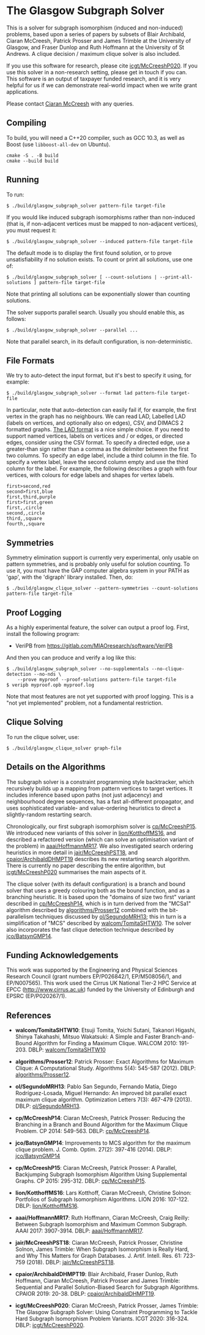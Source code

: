 The Glasgow Subgraph Solver
===========================

This is a solver for subgraph isomorphism (induced and non-induced) problems, based upon a series of
papers by subsets of Blair Archibald, Ciaran McCreesh, Patrick Prosser and James Trimble at the
University of Glasgow, and Fraser Dunlop and Ruth Hoffmann at the University of St Andrews. A clique
decision / maximum clique solver is also included.

If you use this software for research, please cite [icgt/McCreeshP020]. If you use this solver in a
non-research setting, please get in touch if you can. This software is an output of taxpayer funded
research, and it is very helpful for us if we can demonstrate real-world impact when we write grant
applications.

Please contact [Ciaran McCreesh](mailto:ciaran.mccreesh@glasgow.ac.uk) with any queries.

Compiling
---------

To build, you will need a C++20 compiler, such as GCC 10.3, as well as Boost (use
``libboost-all-dev`` on Ubuntu).

```shell
cmake -S . -B build
cmake --build build
```

Running
-------

To run:

```shell session
$ ./build/glasgow_subgraph_solver pattern-file target-file
```

If you would like induced subgraph isomorphisms rather than non-induced (that is, if non-adjacent
vertices must be mapped to non-adjacent vertices), you must request it:

```shell session
$ ./build/glasgow_subgraph_solver --induced pattern-file target-file
```

The default mode is to display the first found solution, or to prove unsatisfiability if no solution
exists. To count or print all solutions, use one of:

```shell session
$ ./build/glasgow_subgraph_solver [ --count-solutions | --print-all-solutions ] pattern-file target-file
```

Note that printing all solutions can be exponentially slower than counting solutions.

The solver supports parallel search. Usually you should enable this, as follows:

```shell session
$ ./build/glasgow_subgraph_solver --parallel ...
```

Note that parallel search, in its default configuration, is non-deterministic.

File Formats
------------

We try to auto-detect the input format, but it's best to specify it using, for example:

```shell session
$ ./build/glasgow_subgraph_solver --format lad pattern-file target-file
```

In particular, note that auto-detection can easily fail if, for example, the first vertex in the
graph has no neighbours.  We can read LAD, Labelled LAD (labels on vertices, and optionally also on
edges), CSV, and DIMACS 2 formatted graphs. [The LAD
format](https://perso.liris.cnrs.fr/christine.solnon/SIP.html) is a nice simple choice. If you need
to support named vertices, labels on vertices and / or edges, or directed edges, consider using the
CSV format. To specify a directed edge, use a greater-than sign rather than a comma as the delimiter
between the first two columns.  To specify an edge label, include a third column in the file. To
specify a vertex label, leave the second column empty and use the third column for the label. For
example, the following describes a graph with four vertices, with colours for edge labels and shapes
for vertex labels.

```
first>second,red
second>first,blue
first,third,purple
first>first,green
first,,circle
second,,circle
third,,square
fourth,,square
```

Symmetries
----------

Symmetry elimination support is currently very experimental, only usable on pattern symmetries, and
is probably only useful for solution counting. To use it, you must have the GAP computer algebra
system in your PATH as 'gap', with the 'digraph' library installed. Then, do:

```shell session
$ ./build/glasgow_clique_solver --pattern-symmetries --count-solutions pattern-file target-file
```

Proof Logging
-------------

As a highly experimental feature, the solver can output a proof log. First, install the following
program:

* VeriPB from https://gitlab.com/MIAOresearch/software/VeriPB

And then you can produce and verify a log like this:

```shell session
$ ./build/glasgow_subgraph_solver --no-supplementals --no-clique-detection --no-nds \
    --prove myproof --proof-solutions pattern-file target-file
$ veripb myproof.opb myproof.log
```

Note that most features are not yet supported with proof logging. This is a "not yet implemented"
problem, not a fundamental restriction.

Clique Solving
--------------

To run the clique solver, use:

```shell session
$ ./build/glasgow_clique_solver graph-file
```

Details on the Algorithms
-------------------------

The subgraph solver is a constraint programming style backtracker, which recursively builds up a
mapping from pattern vertices to target vertices. It includes inference based upon paths (not just
adjacency) and neighbourhood degree sequences, has a fast all-different propagator, and uses
sophisticated variable- and value-ordering heuristics to direct a slightly-random restarting search.

Chronologically, our first subgraph isomorphism solver is [cp/McCreeshP15]. We introduced new
variants of this solver in [lion/KotthoffMS16], and described a refactored version (which can solve
an optimisation variant of the problem) in [aaai/HoffmannMR17]. We also investigated search ordering
heuristics in more detail in [jair/McCreeshPST18], and [cpaior/ArchibaldDHMPT19] describes its new
restarting search algorithm. There is currently no paper describing the entire algorithm, but
[icgt/McCreeshP020] summarises the main aspects of it.

The clique solver (with its default configuration) is a branch and bound solver that uses a greedy
colouring both as the bound function, and as a branching heuristic. It is based upon the "domains of
size two first" variant described in [cp/McCreeshP14], which is in turn derived from the "MCSa1"
algorithm described by [algorithms/Prosser12] combined with the bit-parallelism techniques discussed
by [ol/SegundoMRH13]; this in turn is a simplification of "MCS" described by [walcom/TomitaSHTW10].
The solver also incorporates the fast clique detection technique described by [jco/BatsynGMP14].

Funding Acknowledgements
------------------------

This work was supported by the Engineering and Physical Sciences Research Council (grant numbers
EP/P026842/1, EP/M508056/1, and EP/N007565). This work used the Cirrus UK National Tier-2 HPC
Service at EPCC (http://www.cirrus.ac.uk) funded by the University of Edinburgh and EPSRC
(EP/P020267/1).

References
----------

* [walcom/TomitaSHTW10]: https://dblp.org/rec/html/conf/walcom/TomitaSHTW10
  **walcom/TomitaSHTW10**:
  Etsuji Tomita, Yoichi Sutani, Takanori Higashi, Shinya Takahashi, Mitsuo Wakatsuki:
  A Simple and Faster Branch-and-Bound Algorithm for Finding a Maximum Clique. WALCOM 2010: 191-203.
  DBLP: [walcom/TomitaSHTW10]

* [algorithms/Prosser12]: https://dblp.org/rec/html/journals/algorithms/Prosser12
  **algorithms/Prosser12**:
  Patrick Prosser: Exact Algorithms for Maximum Clique: A Computational Study. Algorithms 5(4):
  545-587 (2012). DBLP: [algorithms/Prosser12].

* [ol/SegundoMRH13]: https://dblp.org/rec/html/journals/ol/SegundoMRH13
  **ol/SegundoMRH13**:
  Pablo San Segundo, Fernando Matía, Diego Rodríguez-Losada, Miguel Hernando: An improved bit
  parallel exact maximum clique algorithm. Optimization Letters 7(3): 467-479 (2013). DBLP:
  [ol/SegundoMRH13].

* [cp/McCreeshP14]: https://dblp.org/rec/html/conf/cp/McCreeshP14
  **cp/McCreeshP14**:
  Ciaran McCreesh, Patrick Prosser: Reducing the Branching in a Branch and Bound Algorithm for the
  Maximum Clique Problem. CP 2014: 549-563. DBLP: [cp/McCreeshP14].

* [jco/BatsynGMP14]: https://dblp.org/rec/html/journals/jco/BatsynGMP14
  **jco/BatsynGMP14**:
  Improvements to MCS algorithm for the maximum clique problem. J. Comb. Optim. 27(2): 397-416
  (2014). DBLP: [jco/BatsynGMP14]

* [cp/McCreeshP15]: https://dblp.org/rec/html/conf/cp/McCreeshP15
  **cp/McCreeshP15**:
  Ciaran McCreesh, Patrick Prosser: A Parallel, Backjumping Subgraph Isomorphism Algorithm Using
  Supplemental Graphs. CP 2015: 295-312. DBLP: [cp/McCreeshP15].

* [lion/KotthoffMS16]: https://dblp.org/rec/html/conf/lion/KotthoffMS16
  **lion/KotthoffMS16**:
  Lars Kotthoff, Ciaran McCreesh, Christine Solnon: Portfolios of Subgraph Isomorphism Algorithms.
  LION 2016: 107-122. DBLP: [lion/KotthoffMS16].

* [aaai/HoffmannMR17]: https://dblp.org/rec/html/conf/aaai/HoffmannMR17
  **aaai/HoffmannMR17**:
  Ruth Hoffmann, Ciaran McCreesh, Craig Reilly: Between Subgraph Isomorphism and Maximum Common
  Subgraph. AAAI 2017: 3907-3914. DBLP: [aaai/HoffmannMR17].

* [jair/McCreeshPST18]: https://dblp.org/rec/html/journals/jair/McCreeshPST18
  **jair/McCreeshPST18**:
  Ciaran McCreesh, Patrick Prosser, Christine Solnon, James Trimble: When Subgraph Isomorphism is
  Really Hard, and Why This Matters for Graph Databases. J. Artif. Intell. Res. 61: 723-759 (2018).
  DBLP: [jair/McCreeshPST18].

* [cpaior/ArchibaldDHMPT19]: http://dblp.org/rec/html/conf/cpaior/ArchibaldDHMP019
  **cpaior/ArchibaldDHMPT19**:
  Blair Archibald, Fraser Dunlop, Ruth Hoffmann, Ciaran McCreesh, Patrick Prosser and James Trimble:
  Sequential and Parallel Solution-Biased Search for Subgraph Algorithms. CPAIOR 2019: 20-38.
  DBLP: [cpaior/ArchibaldDHMPT19].

* [icgt/McCreeshP020]: http://dblp.org/rec/html/conf/gg/McCreeshP020
  **icgt/McCreeshP020**:
  Ciaran McCreesh, Patrick Prosser, James Trimble:
  The Glasgow Subgraph Solver: Using Constraint Programming to Tackle Hard Subgraph Isomorphism
  Problem Variants. ICGT 2020: 316-324.
  DBLP: [icgt/McCreeshP020].

<!-- vim: set tw=100 spell spelllang=en : -->

